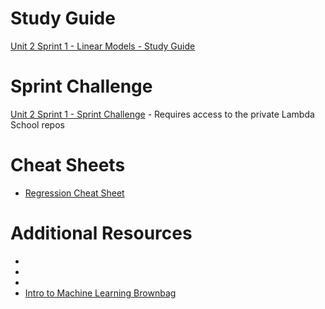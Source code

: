 # Study Guide
[Unit 2 Sprint 1 - Linear Models - Study Guide](https://github.com/bundickm/Study-Guides/blob/master/Unit_2_Sprint_1_Linear_Models_Study_Guide.ipynb)

# Sprint Challenge
[Unit 2 Sprint 1 - Sprint Challenge](https://github.com/LambdaSchool/DS-Material/tree/master/unit2-predictive-modeling/sprint5-linear-models/sprint-challenge) - Requires access to the private Lambda School repos

# Cheat Sheets
- [Regression Cheat Sheet](https://github.com/bundickm/CheatSheets/blob/master/Regression_Cheat_Sheet.ipynb)

# Additional Resources
- [<RESOURCE>](<LINK>)
- 
- 
- [Intro to Machine Learning Brownbag](https://youtu.be/UntcVRt_vT4)